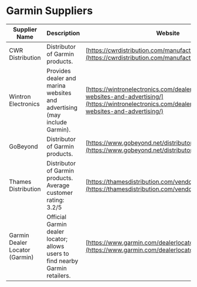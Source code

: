 # Garmin Suppliers

| Supplier Name                     | Description                                                                     | Website                                                        | Additional Metadata             |
|---------------------------------|---------------------------------------------------------------------------------|-----------------------------------------------------------------|---------------------------------|
| CWR Distribution                 | Distributor of Garmin products.                                                  | [https://cwrdistribution.com/manufacturer/100026/garmin](https://cwrdistribution.com/manufacturer/100026/garmin) | N/A                             |
| Wintron Electronics              | Provides dealer and marina websites and advertising (may include Garmin).          | [https://wintronelectronics.com/dealer-and-marina-websites-and-advertising/](https://wintronelectronics.com/dealer-and-marina-websites-and-advertising/) | N/A                             |
| GoBeyond                         | Distributor of Garmin products.                                                  | [https://www.gobeyond.net/distributor-garmin.html](https://www.gobeyond.net/distributor-garmin.html)     | N/A                             |
| Thames Distribution              | Distributor of Garmin products.  Average customer rating: 3.2/5                     | [https://thamesdistribution.com/vendors/garmin/](https://thamesdistribution.com/vendors/garmin/)         | Average rating: 3.2/5           |
| Garmin Dealer Locator (Garmin) | Official Garmin dealer locator; allows users to find nearby Garmin retailers. | [https://www.garmin.com/dealerlocator](https://www.garmin.com/dealerlocator)                     | Bad rating: 1.6/5               |
